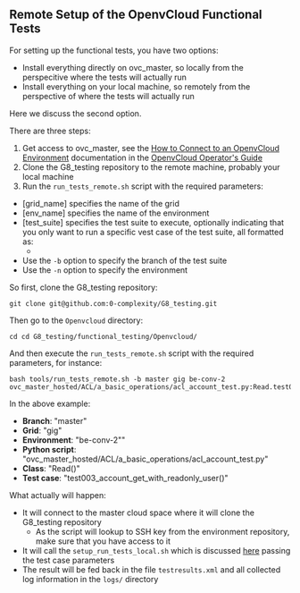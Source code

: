 ## Remote Setup of the OpenvCloud Functional Tests

For setting up the functional tests, you have two options:
- Install everything directly on ovc\_master, so locally from the perspecitive where the tests will actually run
- Install everything on your local machine, so remotely from the perspective of where the tests will actually run

Here we discuss the second option.

There are three steps:
1. Get access to ovc\_master, see the [How to Connect to an OpenvCloud Environment](https://gig.gitbooks.io/ovcdoc_public/content/Sysadmin/Connect/connect.html) documentation in the [OpenvCloud Operator's Guide](https://www.gitbook.com/book/gig/ovcdoc_public/details)
2. Clone the G8_testing repository to the remote machine, probably your local machine
3. Run the `run_tests_remote.sh` script with the required parameters:
  - [grid_name] specifies the name of the grid
  - [env_name] specifies the name of the environment
  - [test_suite] specifies the test suite to execute, optionally indicating that you only want to run a specific vest case of the test suite, all formatted as:
    - [python\_script\_name]:[class\_name].[test\_case\_name]
  - Use the `-b` option to specify the branch of the test suite
  - Use the `-n` option to specify the environment

So first, clone the G8_testing repository:
```
git clone git@github.com:0-complexity/G8_testing.git
```

Then go to the `Openvcloud` directory:
```
cd cd G8_testing/functional_testing/Openvcloud/
```

And then execute the `run_tests_remote.sh` script with the required parameters, for instance:
```
bash tools/run_tests_remote.sh -b master gig be-conv-2 ovc_master_hosted/ACL/a_basic_operations/acl_account_test.py:Read.test003_account_get_with_readonly_user
```

In the above example:
- **Branch**: "master"
- **Grid**: "gig"
- **Environment**: "be-conv-2""
- **Python script**: "ovc_master_hosted/ACL/a_basic_operations/acl_account_test.py"
- **Class**: "Read()"
- **Test case**: "test003\_account\_get\_with\_readonly\_user()"

What actually will happen:
- It will connect to the master cloud space where it will clone the G8_testing repository
  - As the script will lookup to SSH key from the environment repository, make sure that you have access to it
- It will call the `setup_run_tests_local.sh` which is discussed [here](local_setup.md) passing the test case parameters
- The result will be fed back in the file `testresults.xml` and all collected log information in the `logs/` directory